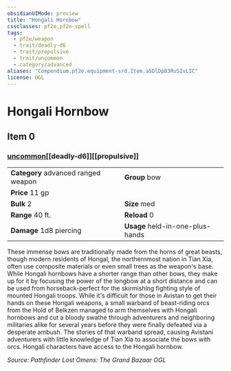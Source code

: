 ```yaml
---
obsidianUIMode: preview
title: "Hongali Hornbow"
cssclasses: pf2e,pf2e-spell
tags:
  - pf2e/weapon
  - trait/deadly-d6
  - trait/propulsive
  - trait/uncommon
  - category/advanced
aliases: "Compendium.pf2e.equipment-srd.Item.a5DlDpB3RuSIvLIC"
license: OGL
---
```

# Hongali Hornbow
## Item 0
### [uncommon](uncommon "Uncommon Rarity Trait")[[deadly-d6]][[propulsive]]

|  |  |
| -- | -- |
| **Category** advanced ranged weapon | **Group** bow |
| **Price** 11 gp |  |
| **Bulk** 2 | **Size** med |
|**Range** 40 ft.| **Reload** 0|
| **Damage** 1d8 piercing  | **Usage** held-in-one-plus-hands |



These immense bows are traditionally made from the horns of great beasts, though modern residents of Hongal, the northernmost nation in Tian Xia, often use composite materials or even small trees as the weapon's base. While Hongali hornbows have a shorter range than other bows, they make up for it by focusing the power of the longbow at a short distance and can be used from horseback-perfect for the skirmishing fighting style of mounted Hongali troops. While it's difficult for those in Avistan to get their hands on these Hongali weapons, a small warband of beast-riding orcs from the Hold of Belkzen managed to arm themselves with Hongali hornbows and cut a bloody swathe through adventurers and neighboring militaries alike for several years before they were finally defeated via a desperate ambush. The stories of that warband spread, causing Avistani adventurers with little knowledge of Tian Xia to associate the bows with orcs. Hongali characters have access to the Hongali hornbow.

*Source: Pathfinder Lost Omens: The Grand Bazaar*
*OGL*